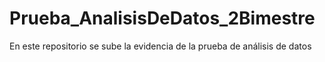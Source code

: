 # Prueba_AnalisisDeDatos_2Bimestre
En este repositorio se sube la evidencia de la prueba de análisis de datos
